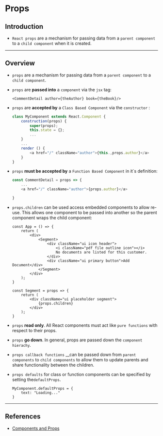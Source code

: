 # Props

## Introduction

* `React props` are a mechanism for passing data from a `parent component` to a `child component` when it is created.

---

## Overview

* `props` are a mechanism for passing data from a `parent component` to a `child component`.

* `props` are __passed into__ a `component` via the `jsx` tag:
    ```
    <CommentDetail author={theAuthor} book={theBook}/>
    ```

* `props` are __accepted by__ a `Class Based Component` via the `constructor` :
    ```javascript
    class MyComponent extends React.Component {
        construction(props) {
            super(props);
            this.state = {};
            ...
        }
        ...
        render () {
            <a href="/" className="author">{this.,props.author}</a>
        }
    }
    ```

* `props` __must be accepted by__ a `Function Based Component` in it`s definition:
    ```javascript
    const CommentDetail = props => {
        ...
        <a href="/" className="author">{props.author}</a>

    }
    ```

* `props.children` can be used access embedded components to allow re-use. This allows one component to be passed into another so the parent component wraps the child component:
    ```
    const App = () => {
        return (
            <div>
                <Segment>
                    <div className="ui icon header">
                        <i className="pdf file outline icon"></i>
                        No documents are listed for this customer.
                    </div>
                    <div className="ui primary button">Add Document</div>
                </Segment>
            </div>
        );
    }

    const Segment = props => {
        return (
            <div className="ui placeholder segment">
                {props.children}
            </div>
        );
    }
    ```

* `props` __read only__. All React components must act like `pure functions` with respect to their props.

* `props` __go down__. In general, props are passed down the `component hierachy`.

* `props callback functions` __can be passed down from `parent components` to `child components` to allow them to update parents and share functionality between the children.

* `props defaults` for class or function components can be specified by setting the`defaultProps`.
    ```
    MyComponent.defaultProps = {
        text: "Loading..."
    }
    ```

---

## References

* [Components and Props](https://reactjs.org/docs/components-and-props.html)

